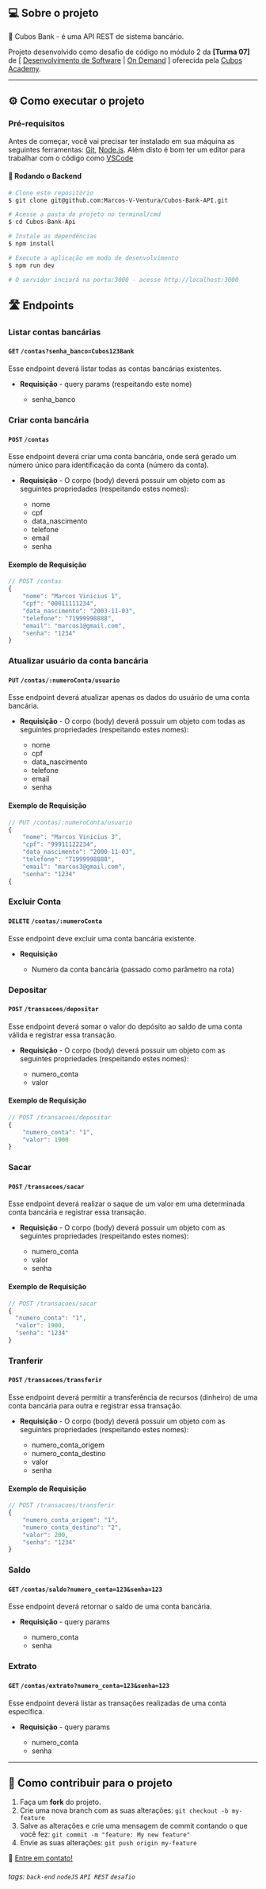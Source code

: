 ## 💻 Sobre o projeto

🏦  Cubos Bank - é uma API REST de sistema bancário.


Projeto desenvolvido como desafio de código no módulo 2 da **[Turma 07]** de [ [Desenvolvimento de Software](https://cubos.academy/cursos/desenvolvimento-de-software-v2) | [On Demand](https://cubos.academy/cubosondemand) ] oferecida pela [Cubos Academy](https://cubos.academy/).

---

## ⚙️ Como executar o projeto

### Pré-requisitos

Antes de começar, você vai precisar ter instalado em sua máquina as seguintes ferramentas:
[Git](https://git-scm.com), [Node.js](https://nodejs.org/en/). 
Além disto é bom ter um editor para trabalhar com o código como [VSCode](https://code.visualstudio.com/)

#### 🎲 Rodando o Backend

```bash
# Clone este repositório
$ git clone git@github.com:Marcos-V-Ventura/Cubos-Bank-API.git

# Acesse a pasta do projeto no terminal/cmd
$ cd Cubos-Bank-Api

# Instale as dependências
$ npm install

# Execute a aplicação em modo de desenvolvimento
$ npm run dev

# O servidor inciará na porta:3000 - acesse http://localhost:3000 
```

## 🛣️ Endpoints

### Listar contas bancárias

#### `GET` `/contas?senha_banco=Cubos123Bank`

Esse endpoint deverá listar todas as contas bancárias existentes.

-   **Requisição** - query params (respeitando este nome)

    -   senha_banco


### Criar conta bancária

#### `POST` `/contas`

Esse endpoint deverá criar uma conta bancária, onde será gerado um número único para identificação da conta (número da conta).

-   **Requisição** - O corpo (body) deverá possuir um objeto com as seguintes propriedades (respeitando estes nomes):

    -   nome
    -   cpf
    -   data_nascimento
    -   telefone
    -   email
    -   senha

#### Exemplo de Requisição

```javascript
// POST /contas
{
    "nome": "Marcos Vinicius 1",
    "cpf": "00011111234",
    "data_nascimento": "2003-11-03",
    "telefone": "71999998888",
    "email": "marcos1@gmail.com",
    "senha": "1234"
}
```


### Atualizar usuário da conta bancária

#### `PUT` `/contas/:numeroConta/usuario`

Esse endpoint deverá atualizar apenas os dados do usuário de uma conta bancária.

-   **Requisição** - O corpo (body) deverá possuir um objeto com todas as seguintes propriedades (respeitando estes nomes):

    -   nome
    -   cpf
    -   data_nascimento
    -   telefone
    -   email
    -   senha

#### Exemplo de Requisição
```javascript
// PUT /contas/:numeroConta/usuario
{
    "nome": "Marcos Vinicius 3",
    "cpf": "99911122234",
    "data_nascimento": "2000-11-03",
    "telefone": "71999998888",
    "email": "marcos3@gmail.com",
    "senha": "1234"
{
```


### Excluir Conta

#### `DELETE` `/contas/:numeroConta`

Esse endpoint deve excluir uma conta bancária existente.

-   **Requisição**

    -   Numero da conta bancária (passado como parâmetro na rota)


 ### Depositar

#### `POST` `/transacoes/depositar`

Esse endpoint deverá somar o valor do depósito ao saldo de uma conta válida e registrar essa transação.

-   **Requisição** - O corpo (body) deverá possuir um objeto com as seguintes propriedades (respeitando estes nomes):

    -   numero_conta
    -   valor

#### Exemplo de Requisição
```javascript
// POST /transacoes/depositar
{
	"numero_conta": "1",
	"valor": 1900
}
```


### Sacar

#### `POST` `/transacoes/sacar`

Esse endpoint deverá realizar o saque de um valor em uma determinada conta bancária e registrar essa transação.

-   **Requisição** - O corpo (body) deverá possuir um objeto com as seguintes propriedades (respeitando estes nomes):

    -   numero_conta
    -   valor
    -   senha

#### Exemplo de Requisição
```javascript
// POST /transacoes/sacar
{
  "numero_conta": "1",
  "valor": 1900,
  "senha": "1234"
}
```


### Tranferir

#### `POST` `/transacoes/transferir`

Esse endpoint deverá permitir a transferência de recursos (dinheiro) de uma conta bancária para outra e registrar essa transação.

-   **Requisição** - O corpo (body) deverá possuir um objeto com as seguintes propriedades (respeitando estes nomes):

    -   numero_conta_origem
    -   numero_conta_destino
    -   valor
    -   senha

#### Exemplo de Requisição
```javascript
// POST /transacoes/transferir
{
	"numero_conta_origem": "1",
	"numero_conta_destino": "2",
	"valor": 200,
	"senha": "1234"
}
```


### Saldo

#### `GET` `/contas/saldo?numero_conta=123&senha=123`

Esse endpoint deverá retornar o saldo de uma conta bancária.

-   **Requisição** - query params

    -   numero_conta
    -   senha


### Extrato

#### `GET` `/contas/extrato?numero_conta=123&senha=123`

Esse endpoint deverá listar as transações realizadas de uma conta específica.

-   **Requisição** - query params

    -   numero_conta
    -   senha


---

## 💪 Como contribuir para o projeto
1. Faça um **fork** do projeto.
2. Crie uma nova branch com as suas alterações: `git checkout -b my-feature`
3. Salve as alterações e crie uma mensagem de commit contando o que você fez: `git commit -m "feature: My new feature"`
4. Envie as suas alterações: `git push origin my-feature`

📱 [Entre em contato!](https://www.linkedin.com/in/marcos-v-ventura/)

###### tags: `back-end` `nodeJS` `API REST` `desafio`
